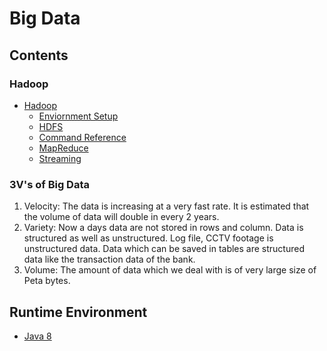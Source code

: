 # Big Data

## Contents
### Hadoop
- [Hadoop](hadoop/README.md)
    - [Enviornment Setup](hadoop/doc/HadoopEnviornmentSetup.md)
    - [HDFS](hadoop/doc/HadoopHdfs.md)
    - [Command Reference](hadoop/doc/HadoopCommandReference.md)
    - [MapReduce](hadoop/doc/HadoopMapReduce.md)
    - [Streaming](hadoop/doc/HadoopStreaming.md)

### 3V's of Big Data
1. Velocity: The data is increasing at a very fast rate. It is estimated that the volume of data will double in every 2 years.
1. Variety: Now a days data are not stored in rows and column. Data is structured as well as unstructured. Log file, CCTV footage is unstructured data. Data which can be saved in tables are structured data like the transaction data of the bank.
1. Volume: The amount of data which we deal with is of very large size of Peta bytes.

## Runtime Environment
- [Java 8](http://www.oracle.com/technetwork/java/javase/downloads/jdk8-downloads-2133151.html)